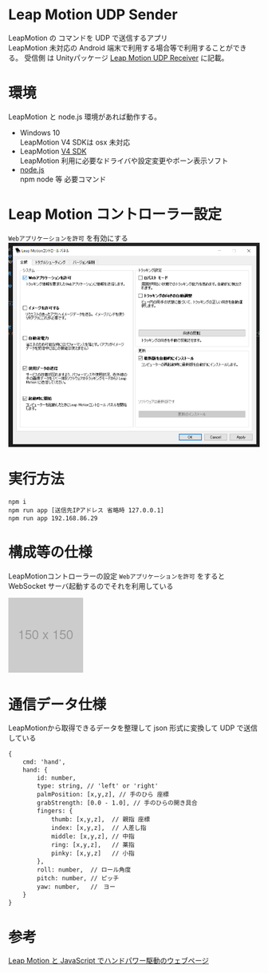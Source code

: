 # Leap Motion UDP Sender
LeapMotion の コマンドを UDP で送信するアプリ  
LeapMotion 未対応の Android 端末で利用する場合等で利用することができる。 
受信側 は Unityパッケージ [Leap Motion UDP Receiver]([xxxxx](https://github.com/LeapMotion-UDP-Unity/Leap-Motion-UDP-Receiver-Unity)) に記載。

# 環境
LeapMotion と node.js 環境があれば動作する。
- Windows 10  
LeapMotion V4 SDKは osx 未対応
- LeapMotion [V4 SDK](https://developer.leapmotion.com/setup/desktop)  
LeapMotion 利用に必要なドライバや設定変更やボーン表示ソフト
- [node.js](https://nodejs.org/en/)  
npm node 等 必要コマンド

# Leap Motion コントローラー設定
`Webアプリケーションを許可` を有効にする
![画像１](./resource/leapmotion_controller1.png)

# 実行方法
```
npm i
npm run app [送信先IPアドレス 省略時 127.0.0.1]
npm run app 192.168.86.29

```


# 構成等の仕様
LeapMotionコントローラーの設定 `Webアプリケーションを許可` をすると WebSocket サーバ起動するのでそれを利用している

![構成図1](./resource/dummy150x150.png)

# 通信データ仕様
LeapMotionから取得できるデータを整理して json 形式に変換して UDP で送信している
```
{
    cmd: 'hand',
    hand: {
        id: number,
        type: string, // 'left' or 'right'
        palmPosition: [x,y,z], // 手のひら 座標
        grabStrength: [0.0 - 1.0], // 手のひらの開き具合
        fingers: {
            thumb: [x,y,z],  // 親指 座標
            index: [x,y,z],  // 人差し指
            middle: [x,y,z], // 中指
            ring: [x,y,z],   // 薬指
            pinky: [x,y,z]   // 小指
        },
        roll: number,  // ロール角度
        pitch: number, // ピッチ
        yaw: number,   //　ヨー
    }
}
```

# 参考
[Leap Motion と JavaScript でハンドパワー駆動のウェブページ](https://www.ei.tohoku.ac.jp/xkozima/lab/leapTutorial1.html)